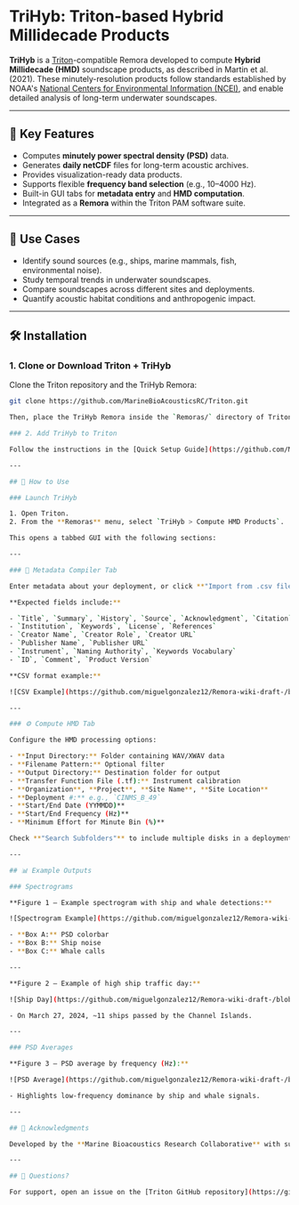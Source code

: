 # TriHyb: Triton-based Hybrid Millidecade Products

**TriHyb** is a [Triton](https://github.com/MarineBioAcousticsRC/Triton)-compatible Remora developed to compute **Hybrid Millidecade (HMD)** soundscape products, as described in Martin et al. (2021). These minutely-resolution products follow standards established by NOAA's [National Centers for Environmental Information (NCEI)](https://www.ncei.noaa.gov/), and enable detailed analysis of long-term underwater soundscapes.

---

## 🚀 Key Features

- Computes **minutely power spectral density (PSD)** data.
- Generates **daily netCDF** files for long-term acoustic archives.
- Provides visualization-ready data products.
- Supports flexible **frequency band selection** (e.g., 10–4000 Hz).
- Built-in GUI tabs for **metadata entry** and **HMD computation**.
- Integrated as a **Remora** within the Triton PAM software suite.

---

## 🧭 Use Cases

- Identify sound sources (e.g., ships, marine mammals, fish, environmental noise).
- Study temporal trends in underwater soundscapes.
- Compare soundscapes across different sites and deployments.
- Quantify acoustic habitat conditions and anthropogenic impact.

---

## 🛠️ Installation

### 1. Clone or Download Triton + TriHyb

Clone the Triton repository and the TriHyb Remora:

```bash
git clone https://github.com/MarineBioAcousticsRC/Triton.git

Then, place the TriHyb Remora inside the `Remoras/` directory of Triton.

### 2. Add TriHyb to Triton

Follow the instructions in the [Quick Setup Guide](https://github.com/MarineBioAcousticsRC/Triton/wiki/Quick-Setup#step-4-add-remoras) to add the TriHyb Remora to your Triton GUI.

---

## 🧪 How to Use

### Launch TriHyb

1. Open Triton.  
2. From the **Remoras** menu, select `TriHyb > Compute HMD Products`.

This opens a tabbed GUI with the following sections:

---

### 🔖 Metadata Compiler Tab

Enter metadata about your deployment, or click **"Import from .csv file"** to auto-fill fields.

**Expected fields include:**

- `Title`, `Summary`, `History`, `Source`, `Acknowledgment`, `Citation`  
- `Institution`, `Keywords`, `License`, `References`  
- `Creator Name`, `Creator Role`, `Creator URL`  
- `Publisher Name`, `Publisher URL`  
- `Instrument`, `Naming Authority`, `Keywords Vocabulary`  
- `ID`, `Comment`, `Product Version`

**CSV format example:**

![CSV Example](https://github.com/miguelgonzalez12/Remora-wiki-draft-/blob/main/Meta_data1029.PNG)

---

### ⚙️ Compute HMD Tab

Configure the HMD processing options:

- **Input Directory:** Folder containing WAV/XWAV data  
- **Filename Pattern:** Optional filter  
- **Output Directory:** Destination folder for output  
- **Transfer Function File (.tf):** Instrument calibration  
- **Organization**, **Project**, **Site Name**, **Site Location**  
- **Deployment #:** e.g., `CINMS_B_49`  
- **Start/End Date (YYMMDD)**  
- **Start/End Frequency (Hz)**  
- **Minimum Effort for Minute Bin (%)**

Check **"Search Subfolders"** to include multiple disks in a deployment.

---

## 📊 Example Outputs

### Spectrograms

**Figure 1 – Example spectrogram with ship and whale detections:**

![Spectrogram Example](https://github.com/miguelgonzalez12/Remora-wiki-draft-/blob/main/IMG_1249.png)

- **Box A:** PSD colorbar  
- **Box B:** Ship noise  
- **Box C:** Whale calls

---

**Figure 2 – Example of high ship traffic day:**

![Ship Day](https://github.com/miguelgonzalez12/Remora-wiki-draft-/blob/main/031724spectragraph.PNG)

- On March 27, 2024, ~11 ships passed by the Channel Islands.

---

### PSD Averages

**Figure 3 – PSD average by frequency (Hz):**

![PSD Average](https://github.com/miguelgonzalez12/Remora-wiki-draft-/blob/main/Combinedfrequencies500.PNG)

- Highlights low-frequency dominance by ship and whale signals.

---

## 🤝 Acknowledgments

Developed by the **Marine Bioacoustics Research Collaborative** with support from NOAA, National Marine Sanctuary Foundation, and the HARP - NCEI working group.

---

## 🧠 Questions?

For support, open an issue on the [Triton GitHub repository](https://github.com/MarineBioAcousticsRC/Triton/issues) or check the [Triton Wiki](https://github.com/MarineBioAcousticsRC/Triton/wiki).


